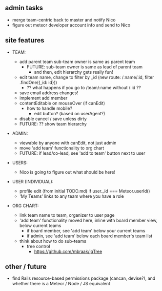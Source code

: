 ## admin tasks
  
  * merge team-centric back to master and notify Nico
  * figure out meteor developer account info and send to Nico

## site features 

* TEAM: 
  - add parent team
    sub-team owner is same as parent team
      - FUTURE: sub-team owner is same as lead of parent team
        - and then, edit hierarchy gets really fun!
  - edit team name, change to filter by _id (new route: /:name/:id, filter .findOne({_id: id}))
    - ?? what happens if you go to /team/:name without /:id ?? 
  - save email address changes! 
  - implement add member
  - contentEditable on mouseOver (if canEdit)
    - how to handle mobile? 
      - edit button? (based on userAgent?)
  - disable cancel / save unless dirty 
  - FUTURE: ?? show team hierarchy

  
* ADMIN: 
  - viewable by anyone with canEdit, not just admin 
  - move 'add team' functionality to org chart 
  - FUTURE: if lead/co-lead, see 'add to team' button next to user
  

* USERS: 
  - Nico is going to figure out what should be here! 


* USER (INDIVIDUAL): 
  - profile edit (from initial TODO.md) if user._id === Meteor.userId() 
  - 'My Teams' links to any team where you have a role 


* ORG CHART: 
  - link team name to team, organizer to user page 
  - 'add team' functionality moved here, inline with board member view, below current teams 
    - if board member, see 'add team' below your current teams
    - if admin, see 'add team' below each board member's team list 
  - think about how to do sub-teams 
    - tree control
      - https://github.com/mbraak/jqTree
      
## other / future 

* find Rails resource-based permissions package (cancan, devise?), and whether there is a Meteor / Node / JS equivalent